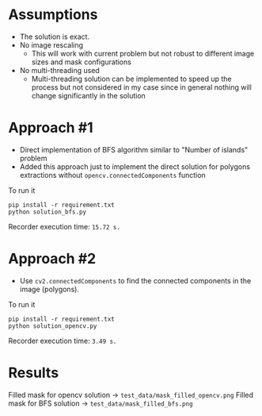 # Assumptions

- The solution is exact.
- No image rescaling
    - This will work with current problem but not robust to different image sizes and mask
      configurations
- No multi-threading used
    - Multi-threading solution can be implemented to speed up the process but not considered in my
      case since in general nothing will change significantly in the solution

# Approach #1

- Direct implementation of BFS algorithm similar to "Number of islands" problem
- Added this approach just to implement the direct solution for polygons extractions without
  `opencv.connectedComponents` function

To run it

```
pip install -r requirement.txt
python solution_bfs.py
```

Recorder execution time: `15.72 s.`

# Approach #2

- Use `cv2.connectedComponents` to find the connected components in the image (polygons).

To run it

```
pip install -r requirement.txt
python solution_opencv.py
```

Recorder execution time: `3.49 s.`

# Results

Filled mask for opencv solution -> `test_data/mask_filled_opencv.png`
Filled mask for BFS solution -> `test_data/mask_filled_bfs.png`